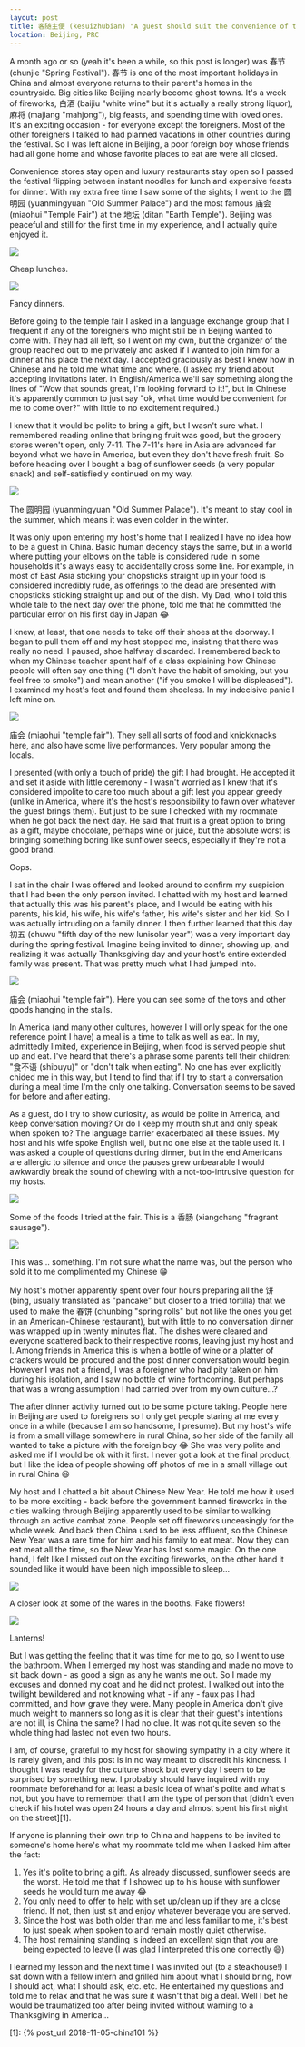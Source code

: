 ```yaml
---
layout: post
title: 客随主便 (kesuizhubian) "A guest should suit the convenience of the host"
location: Beijing, PRC
---
```


A month ago or so (yeah it's been a while, so this post is longer) was 春节 (chunjie "Spring Festival"). 春节 is one of the most important holidays in China and almost everyone returns to their parent's homes in the countryside. Big cities like Beijing nearly become ghost towns. It's a week of fireworks, 白酒 (baijiu "white wine" but it's actually a really strong liquor), 麻将 (majiang "mahjong"), big feasts, and spending time with loved ones. It's an exciting occasion - for everyone except the foreigners. Most of the other foreigners I talked to had planned vacations in other countries during the festival. So I was left alone in Beijing, a poor foreign boy whose friends had all gone home and whose favorite places to eat are were all closed.

Convenience stores stay open and luxury restaurants stay open so I passed the festival flipping between instant noodles for lunch and expensive feasts for dinner. With my extra free time I saw some of the sights; I went to the 圆明园 (yuanmingyuan "Old Summer Palace") and the most famous 庙会 (miaohui "Temple Fair") at the 地坛 (ditan "Earth Temple"). Beijing was peaceful and still for the first time in my experience, and I actually quite enjoyed it.

<div class="post-image post-image--split">
  <div class="split-image-group split-image-group--left">
    <img src="/assets/kesuizhubian/ramen-lunch.jpg" />
    <p class="post-image-caption">Cheap lunches.</p>
  </div>
  <div class="split-image-group split-image-group--right">
    <img src="/assets/kesuizhubian/fancy-dinner.jpg" />
    <p class="post-image-caption">Fancy dinners.</p>
  </div>
</div>

Before going to the temple fair I asked in a language exchange group that I frequent if any of the foreigners who might still be in Beijing wanted to come with. They had all left, so I went on my own, but the organizer of the group reached out to me privately and asked if I wanted to join him for a dinner at his place the next day. I accepted graciously as best I knew how in Chinese and he told me what time and where. (I asked my friend about accepting invitations later. In English/America we'll say something along the lines of "Wow that sounds great, I'm looking forward to it!", but in Chinese it's apparently common to just say "ok, what time would be convenient for me to come over?" with little to no excitement required.)

I knew that it would be polite to bring a gift, but I wasn't sure what. I remembered reading online that bringing fruit was good, but the grocery stores weren't open, only 7-11. The 7-11's here in Asia are advanced far beyond what we have in America, but even they don't have fresh fruit. So before heading over I bought a bag of sunflower seeds (a very popular snack) and self-satisfiedly continued on my way.

<div class="post-image">
  <img src="/assets/kesuizhubian/yuanmingyuan.jpg" />
  <p class="post-image-caption">The 圆明园 (yuanmingyuan "Old Summer Palace"). It's meant to stay cool in the summer, which means it was even colder in the winter.</p>
</div>

It was only upon entering my host's home that I realized I have no idea how to be a guest in China. Basic human decency stays the same, but in a world where putting your elbows on the table is considered rude in some households it's always easy to accidentally cross some line. For example, in most of East Asia sticking your chopsticks straight up in your food is considered incredibly rude, as offerings to the dead are presented with chopsticks sticking straight up and out of the dish. My Dad, who I told this whole tale to the next day over the phone, told me that he committed the particular error on his first day in Japan 😂

I knew, at least, that one needs to take off their shoes at the doorway. I began to pull them off and my host stopped me, insisting that there was really no need. I paused, shoe halfway discarded. I remembered back to when my Chinese teacher spent half of a class explaining how Chinese people will often say one thing ("I don't have the habit of smoking, but you feel free to smoke") and mean another ("if you smoke I will be displeased"). I examined my host's feet and found them shoeless. In my indecisive panic I left mine on.

<div class="post-image">
  <img src="/assets/kesuizhubian/miaohui1.jpg" />
  <p class="post-image-caption">庙会 (miaohui "temple fair"). They sell all sorts of food and knickknacks here, and also have some live performances. Very popular among the locals.</p>
</div>

I presented (with only a touch of pride) the gift I had brought. He accepted it and set it aside with little ceremony - I wasn't worried as I knew that it's considered impolite to care too much about a gift lest you appear greedy (unlike in America, where it's the host's responsibility to fawn over whatever the guest brings them). But just to be sure I checked with my roommate when he got back the next day. He said that fruit is a great option to bring as a gift, maybe chocolate, perhaps wine or juice, but the absolute worst is bringing something boring like sunflower seeds, especially if they're not a good brand.

Oops.

I sat in the chair I was offered and looked around to confirm my suspicion that I had been the only person invited. I chatted with my host and learned that actually this was his parent's place, and I would be eating with his parents, his kid, his wife, his wife's father, his wife's sister and her kid. So I was actually intruding on a family dinner. I then further learned that this day 初五 (chuwu "fifth day of the new lunisolar year") was a very important day during the spring festival. Imagine being invited to dinner, showing up, and realizing it was actually Thanksgiving day and your host's entire extended family was present. That was pretty much what I had jumped into.

<div class="post-image">
  <img src="/assets/kesuizhubian/miaohui2.jpg" />
  <p class="post-image-caption">庙会 (miaohui "temple fair"). Here you can see some of the toys and other goods hanging in the stalls.</p>
</div>

In America (and many other cultures, however I will only speak for the one reference point I have) a meal is a time to talk as well as eat. In my, admittedly limited, experience in Beijing, when food is served people shut up and eat. I've heard that there's a phrase some parents tell their children: "食不语 (shibuyu)" or "don't talk when eating". No one has ever explicitly chided me in this way, but I tend to find that if I try to start a conversation during a meal time I'm the only one talking. Conversation seems to be saved for before and after eating.

As a guest, do I try to show curiosity, as would be polite in America, and keep conversation moving? Or do I keep my mouth shut and only speak when spoken to? The language barrier exacerbated all these issues. My host and his wife spoke English well, but no one else at the table used it. I was asked a couple of questions during dinner, but in the end Americans are allergic to silence and once the pauses grew unbearable I would awkwardly break the sound of chewing with a not-too-intrusive question for my hosts.

<div class="post-image post-image--split">
  <div class="split-image-group split-image-group--left">
    <img src="/assets/kesuizhubian/miaohui-xiangchang.jpg" />
    <p class="post-image-caption">
      Some of the foods I tried at the fair. This is a 香肠 (xiangchang "fragrant sausage").
    </p>
  </div>
  <div class="split-image-group split-image-group--right">
    <img src="/assets/kesuizhubian/miaohui-drink.jpg" />
    <p class="post-image-caption">
      This was... something. I'm not sure what the name was, but the person who sold it to me complimented my Chinese 😁
    </p>
  </div>
</div>

My host's mother apparently spent over four hours preparing all the 饼 (bing, usually translated as "pancake" but closer to a fried tortilla) that we used to make the 春饼 (chunbing "spring rolls" but not like the ones you get in an American-Chinese restaurant), but with little to no conversation dinner was wrapped up in twenty minutes flat. The dishes were cleared and everyone scattered back to their respective rooms, leaving just my host and I. Among friends in America this is when a bottle of wine or a platter of crackers would be procured and the post dinner conversation would begin. However I was not a friend, I was a foreigner who had pity taken on him during his isolation, and I saw no bottle of wine forthcoming. But perhaps that was a wrong assumption I had carried over from my own culture...?

The after dinner activity turned out to be some picture taking. People here in Beijing are used to foreigners so I only get people staring at me every once in a while (because I am so handsome, I presume). But my host's wife is from a small village somewhere in rural China, so her side of the family all wanted to take a picture with the foreign boy 😂 She was very polite and asked me if I would be ok with it first. I never got a look at the final product, but I like the idea of people showing off photos of me in a small village out in rural China 😆

My host and I chatted a bit about Chinese New Year. He told me how it used to be more exciting - back before the government banned fireworks in the cities walking through Beijing apparently used to be similar to walking through an active combat zone. People set off fireworks unceasingly for the whole week. And back then China used to be less affluent, so the Chinese New Year was a rare time for him and his family to eat meat. Now they can eat meat all the time, so the New Year has lost some magic. On the one hand, I felt like I missed out on the exciting fireworks, on the other hand it sounded like it would have been nigh impossible to sleep...

<div class="post-image post-image--split">
  <div class="split-image-group split-image-group--left">
    <img src="/assets/kesuizhubian/miaohui-flower-booth.jpg" />
    <p class="post-image-caption">
      A closer look at some of the wares in the booths. Fake flowers!
    </p>
  </div>
  <div class="split-image-group split-image-group--right">
    <img src="/assets/kesuizhubian/miaohui-lantern-booth.jpg" />
    <p class="post-image-caption">
      Lanterns!
    </p>
  </div>
</div>

But I was getting the feeling that it was time for me to go, so I went to use the bathroom. When I emerged my host was standing and made no move to sit back down - as good a sign as any he wants me out. So I made my excuses and donned my coat and he did not protest. I walked out into the twilight bewildered and not knowing what - if any - faux pas I had committed, and how grave they were. Many people in America don't give much weight to manners so long as it is clear that their guest's intentions are not ill, is China the same? I had no clue. It was not quite seven so the whole thing had lasted not even two hours.

I am, of course, grateful to my host for showing sympathy in a city where it is rarely given, and this post is in no way meant to discredit his kindness. I thought I was ready for the culture shock but every day I seem to be surprised by something new. I probably should have inquired with my roommate beforehand for at least a basic idea of what's polite and what's not, but you have to remember that I am the type of person that [didn't even check if his hotel was open 24 hours a day and almost spent his first night on the street][1].

If anyone is planning their own trip to China and happens to be invited to someone's home here's what my roommate told me when I asked him after the fact:

1. Yes it's polite to bring a gift. As already discussed, sunflower seeds are the worst. He told me that if I showed up to his house with sunflower seeds he would turn me away 😂
2. You only need to offer to help with set up/clean up if they are a close friend. If not, then just sit and enjoy whatever beverage you are served.
3. Since the host was both older than me and less familiar to me, it's best to just speak when spoken to and remain mostly quiet otherwise.
4. The host remaining standing is indeed an excellent sign that you are being expected to leave (I was glad I interpreted this one correctly 😅)

I learned my lesson and the next time I was invited out (to a steakhouse!) I sat down with a fellow intern and grilled him about what I should bring, how I should act, what I should ask, etc. etc. He entertained my questions and told me to relax and that he was sure it wasn't that big a deal. Well I bet he would be traumatized too after being invited without warning to a Thanksgiving in America...

[1]: {% post_url 2018-11-05-china101 %}
